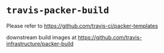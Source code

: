 # `travis-packer-build`


Please refer to https://github.com/travis-ci/packer-templates

downstream build images at https://github.com/travis-infrastructure/packer-build 
